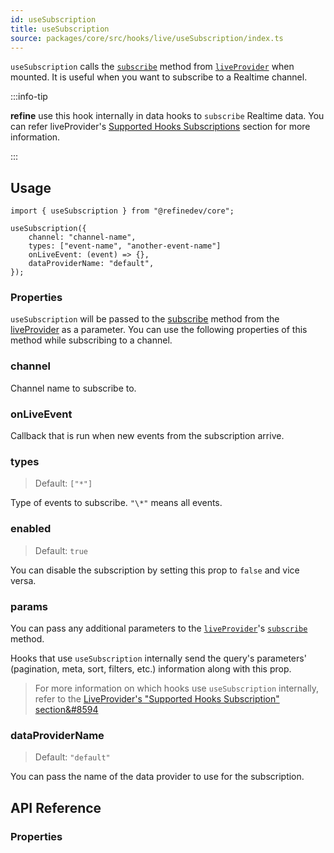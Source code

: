 ```yaml
---
id: useSubscription
title: useSubscription
source: packages/core/src/hooks/live/useSubscription/index.ts
---
```


`useSubscription` calls the [`subscribe`][live-provider-subscribe] method from [`liveProvider`][live-provider] when mounted. It is useful when you want to subscribe to a Realtime channel.

:::info-tip

**refine** use this hook internally in data hooks to `subscribe` Realtime data. You can refer liveProvider's [Supported Hooks Subscriptions][supported-hooks-subscription] section for more information.

:::

## Usage

```tsx
import { useSubscription } from "@refinedev/core";

useSubscription({
    channel: "channel-name",
    types: ["event-name", "another-event-name"]
    onLiveEvent: (event) => {},
    dataProviderName: "default",
});

```

### Properties

`useSubscription` will be passed to the [subscribe][live-provider-subscribe] method from the [liveProvider][live-provider] as a parameter. You can use the following properties of this method while subscribing to a channel.

### channel <PropTag required/>

Channel name to subscribe to.

### onLiveEvent <PropTag required/>

Callback that is run when new events from the subscription arrive.

### types

> Default: `["*"]`

Type of events to subscribe. `"\*"` means all events.

### enabled

> Default: `true`

You can disable the subscription by setting this prop to `false` and vice versa.

### params

You can pass any additional parameters to the [`liveProvider`][live-provider]'s [`subscribe`][live-provider-subscribe] method.

Hooks that use `useSubscription` internally send the query's parameters' (pagination, meta, sort, filters, etc.) information along with this prop.

> For more information on which hooks use `useSubscription` internally, refer to the [LiveProvider's "Supported Hooks Subscription" section&#8594][supported-hooks-subscription]

### dataProviderName

> Default: `"default"`

You can pass the name of the data provider to use for the subscription.

## API Reference

### Properties

<PropsTable module="@refinedev/core/useSubscription"  />

[live-provider]: /docs/api-reference/core/providers/live-provider
[live-provider-subscribe]: /docs/api-reference/core/providers/live-provider/#subscribe
[supported-hooks-subscription]: /docs/api-reference/core/providers/live-provider/#supported-hooks-subscriptions
